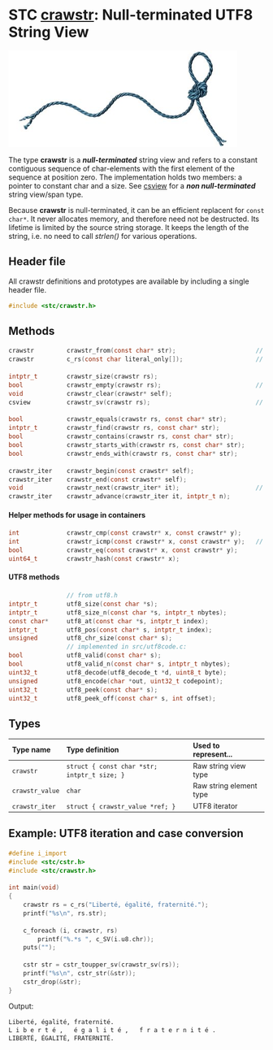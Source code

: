 # STC [crawstr](../include/stc/crawstr.h): Null-terminated UTF8 String View
![String](pics/string.jpg)

The type **crawstr** is a ***null-terminated*** string view and refers to a constant contiguous sequence of
char-elements with the first element of the sequence at position zero. The implementation holds two
members: a pointer to constant char and a size. See [csview](csview_api.md) for a ***non null-terminated***
string view/span type.

Because **crawstr** is null-terminated, it can be an efficient replacent for `const char*`. It never
allocates memory, and therefore need not be destructed. Its lifetime is limited by the source string
storage. It keeps the length of the string, i.e. no need to call *strlen()* for various operations.

## Header file

All crawstr definitions and prototypes are available by including a single header file.

```c
#include <stc/crawstr.h>
```
## Methods

```c
crawstr         crawstr_from(const char* str);                      // construct from const char*
crawstr         c_rs(const char literal_only[]);                    // construct from literal, no strlen()

intptr_t        crawstr_size(crawstr rs);
bool            crawstr_empty(crawstr rs);                          // check if size == 0
void            crawstr_clear(crawstr* self);
csview          crawstr_sv(crawstr rs);                             // convert to csview type

bool            crawstr_equals(crawstr rs, const char* str);
intptr_t        crawstr_find(crawstr rs, const char* str);
bool            crawstr_contains(crawstr rs, const char* str);
bool            crawstr_starts_with(crawstr rs, const char* str);
bool            crawstr_ends_with(crawstr rs, const char* str);

crawstr_iter    crawstr_begin(const crawstr* self);
crawstr_iter    crawstr_end(const crawstr* self);
void            crawstr_next(crawstr_iter* it);                     // utf8 codepoint step, not byte!
crawstr_iter    crawstr_advance(crawstr_iter it, intptr_t n);
```

#### Helper methods for usage in containers
```c
int             crawstr_cmp(const crawstr* x, const crawstr* y);
int             crawstr_icmp(const crawstr* x, const crawstr* y);   // depends on src/utf8code.c:
bool            crawstr_eq(const crawstr* x, const crawstr* y);
uint64_t        crawstr_hash(const crawstr* x);
```

#### UTF8 methods
```c
                // from utf8.h
intptr_t        utf8_size(const char *s);
intptr_t        utf8_size_n(const char *s, intptr_t nbytes);            // number of UTF8 codepoints within n bytes
const char*     utf8_at(const char *s, intptr_t index);                 // from UTF8 index to char* position
intptr_t        utf8_pos(const char* s, intptr_t index);                // from UTF8 index to byte index position
unsigned        utf8_chr_size(const char* s);                           // UTF8 character size: 1-4
                // implemented in src/utf8code.c:
bool            utf8_valid(const char* s);
bool            utf8_valid_n(const char* s, intptr_t nbytes);
uint32_t        utf8_decode(utf8_decode_t *d, uint8_t byte);            // decode next byte to utf8, return state.
unsigned        utf8_encode(char *out, uint32_t codepoint);             // encode unicode cp into out buffer
uint32_t        utf8_peek(const char* s);                               // codepoint value of character at s
uint32_t        utf8_peek_off(const char* s, int offset);               // codepoint value at utf8 pos (may be negative)
```

## Types

| Type name       | Type definition                            | Used to represent...     |
|:----------------|:-------------------------------------------|:-------------------------|
| `crawstr`       | `struct { const char *str; intptr_t size; }` | Raw string view type   |
| `crawstr_value` | `char`                                     | Raw string element type  |
| `crawstr_iter`  | `struct { crawstr_value *ref; }`           | UTF8 iterator            |

## Example: UTF8 iteration and case conversion
```c
#define i_import
#include <stc/cstr.h>
#include <stc/crawstr.h>

int main(void)
{
    crawstr rs = c_rs("Liberté, égalité, fraternité.");
    printf("%s\n", rs.str);

    c_foreach (i, crawstr, rs)
        printf("%.*s ", c_SV(i.u8.chr));
    puts("");

    cstr str = cstr_toupper_sv(crawstr_sv(rs));
    printf("%s\n", cstr_str(&str));
    cstr_drop(&str);
}
```
Output:
```
Liberté, égalité, fraternité.
L i b e r t é ,   é g a l i t é ,   f r a t e r n i t é . 
LIBERTÉ, ÉGALITÉ, FRATERNITÉ.
```
